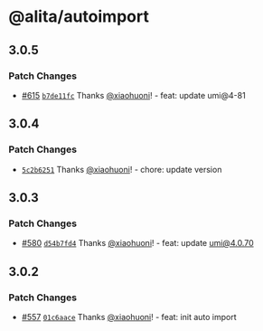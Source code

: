 # @alita/autoimport

## 3.0.5

### Patch Changes

- [#615](https://github.com/alitajs/alita/pull/615) [`b7de11fc`](https://github.com/alitajs/alita/commit/b7de11fc4d24e4823741ea500628d455da2f8d96) Thanks [@xiaohuoni](https://github.com/xiaohuoni)! - feat: update umi@4-81

## 3.0.4

### Patch Changes

- [`5c2b6251`](https://github.com/alitajs/alita/commit/5c2b6251d112d87ea5dec989be63904592d879c5) Thanks [@xiaohuoni](https://github.com/xiaohuoni)! - chore: update version

## 3.0.3

### Patch Changes

- [#580](https://github.com/alitajs/alita/pull/580) [`d54b7fd4`](https://github.com/alitajs/alita/commit/d54b7fd444b89fed699e8978c85f842ae0bd175e) Thanks [@xiaohuoni](https://github.com/xiaohuoni)! - feat: update umi@4.0.70

## 3.0.2

### Patch Changes

- [#557](https://github.com/alitajs/alita/pull/557) [`01c6aace`](https://github.com/alitajs/alita/commit/01c6aacea509d2f3876820a72cf2f40a2886ada4) Thanks [@xiaohuoni](https://github.com/xiaohuoni)! - feat: init auto import
